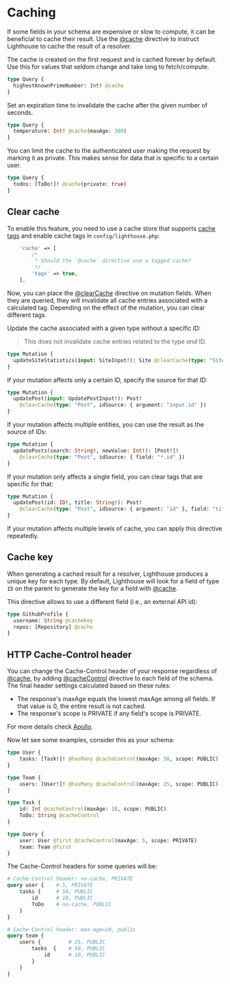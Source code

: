 # Caching

If some fields in your schema are expensive or slow to compute, it can be
beneficial to cache their result. Use the [@cache](../api-reference/directives.md#cache)
directive to instruct Lighthouse to cache the result of a resolver.

The cache is created on the first request and is cached forever by default.
Use this for values that seldom change and take long to fetch/compute.

```graphql
type Query {
  highestKnownPrimeNumber: Int! @cache
}
```

Set an expiration time to invalidate the cache after the given number of seconds.

```graphql
type Query {
  temperature: Int! @cache(maxAge: 300)
}
```

You can limit the cache to the authenticated user making the request by marking it as private.
This makes sense for data that is specific to a certain user.

```graphql
type Query {
  todos: [ToDo!]! @cache(private: true)
}
```

## Clear cache

To enable this feature, you need to use a cache store that supports [cache tags](https://laravel.com/docs/cache#cache-tags)
and enable cache tags in `config/lighthouse.php`:

```php
    'cache' => [
        /*
         * Should the `@cache` directive use a tagged cache?
         */
        'tags' => true,
    ],
```

Now, you can place the [@clearCache](../api-reference/directives.md#clearcache) directive on
mutation fields. When they are queried, they will invalidate all cache entries associated with
a calculated tag. Depending on the effect of the mutation, you can clear different tags.

Update the cache associated with a given type without a specific ID:

> This does not invalidate cache entries related to the type _and_ ID.

```graphql
type Mutation {
  updateSiteStatistics(input: SiteInput!): Site @clearCache(type: "Site")
}
```

If your mutation affects only a certain ID, specify the source for that ID:

```graphql
type Mutation {
  updatePost(input: UpdatePostInput!): Post!
    @clearCache(type: "Post", idSource: { argument: "input.id" })
}
```

If your mutation affects multiple entities, you can use the result as the source of IDs:

```graphql
type Mutation {
  updatePosts(search: String!, newValue: Int!): [Post!]!
    @clearCache(type: "Post", idSource: { field: "*.id" })
}
```

If your mutation only affects a single field, you can clear tags that are specific for that:

```graphql
type Mutation {
  updatePost(id: ID!, title: String!): Post!
    @clearCache(type: "Post", idSource: { argument: "id" }, field: "title")
}
```

If your mutation affects multiple levels of cache, you can apply this directive repeatedly.

## Cache key

When generating a cached result for a resolver, Lighthouse produces a unique key for each type.
By default, Lighthouse will look for a field of type `ID` on the parent to generate the key
for a field with [@cache](../api-reference/directives.md#cache).

This directive allows to use a different field (i.e., an external API id):

```graphql
type GithubProfile {
  username: String @cacheKey
  repos: [Repository] @cache
}
```

## HTTP Cache-Control header

You can change the Cache-Control header of your response regardless of [@cache](../api-reference/directives.md#cache),
by adding [@cacheControl](../api-reference/directives.md#cachecontrol) directive to each field of the schema. The final header settings
calculated based on these rules:

- The response's maxAge equals the lowest maxAge among all fields. If that value is 0, the entire result is not cached.
- The response's scope is PRIVATE if any field's scope is PRIVATE.

For more details check [Apollo](https://www.apollographql.com/docs/apollo-server/performance/caching/#calculating-cache-behavior).

Now let see some examples, consider this as your schema:
```graphql
type User {
    tasks: [Task!]! @hasMany @cacheControl(maxAge: 50, scope: PUBLIC)
}

type Team {
    users: [User!]! @hasMany @cacheControl(maxAge: 25, scope: PUBLIC)
}

type Task {
    id: Int @cacheControl(maxAge: 10, scope: PUBLIC)
    ToDo: String @cacheControl
}

type Query {
    user: User @first @cacheControl(maxAge: 5, scope: PRIVATE)
    team: Team @first
}
```

The Cache-Control headers for some queries will be: 

```graphql 
# Cache-Control header: no-cache, PRIVATE
query user {    # 5, PRIVATE
    tasks {     # 50, PUBLIC
        id      # 10, PUBLIC
        ToDo    # no-cache, PUBLIC
    }
}

# Cache-Control header: max-age=10, public
query team {
    users {         # 25, PUBLIC
        tasks  {    # 50, PUBLIC
            id      # 10, PUBLIC
        }
    }
}
```
